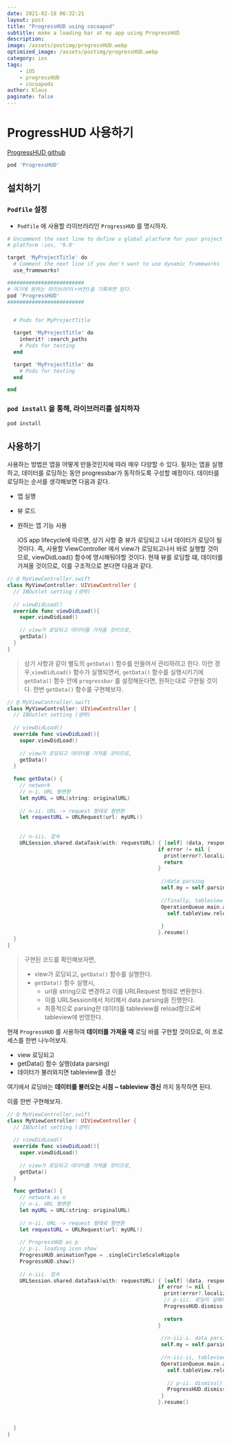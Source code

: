 ```yaml
---
date: 2021-02-18 06:32:21
layout: post
title: "ProgressHUD using cocoapod"
subtitle: make a loading bar at my app using ProgressHUD
description:
image: /assets/postimg/progressHUD.webp
optimized_image: /assets/postimg/progressHUD.webp
category: ios
tags:
    - iOS
    - progressHUD
    - cocoapods
author: Klaus
paginate: false
---
```




# ProgressHUD 사용하기



[ProgressHUD github](https://github.com/relatedcode/ProgressHUD)

``` zsh
pod 'ProgressHUD'
```



## 설치하기



### `Podfile` 설정

- `Podfile` 에 사용할 라이브러리인 `ProgressHUD` 를 명시하자.

``` zsh
# Uncomment the next line to define a global platform for your project
# platform :ios, '9.0'

target 'MyProjectTitle' do
  # Comment the next line if you don't want to use dynamic frameworks
  use_frameworks!

#########################
# 여기에 원하는 라이브러리(+버전)을 기록하면 된다.
pod 'ProgressHUD'
#########################


  # Pods for MyProjectTitle

  target 'MyProjectTitle' do
    inherit! :search_paths
    # Pods for testing
  end

  target 'MyProjectTitle' do
    # Pods for testing
  end

end
```



### `pod install`  을 통해, 라이브러리를 설치하자

``` zsh
pod install
```











## 사용하기

 사용하는 방법은 앱을 어떻게 만들것인지에 따라 매우 다양할 수 있다. 필자는 앱을 실행하고, 데이터를 로딩하는 동안 progressbar가 동작하도록 구성할 예정이다. 데이터를 로딩하는 순서를 생각해보면 다음과 같다.

- 앱 실행
- 뷰 로드
- 원하는 앱 기능 사용

  iOS app lifecycle에 따르면, 상기 사항 중 뷰가 로딩되고 나서 데이터가 로딩이 될 것이다. 즉, 사용할 ViewController 에서 view가 로딩되고나서 바로 실행할 것이므로, viewDidLoad() 함수에 명시해둬야할 것이다. 현재 뷰를 로딩할 떄, 데이터를 가져올 것이므로, 이를 구조적으로 본다면 다음과 같다.

``` swift
// @ MyViewController.swift
class MyViewController: UIViewController {
  // IBOutlet setting (생략)
  
  // viewDidLoad()
  override func viewDidLoad(){
    super.viewDidLoad()
    
    // view가 로딩되고 데이터를 가져올 것이므로,
    getData()
  }
}
```

>  상기 사항과 같이 별도의 `getData()` 함수를 만들어서 관리하려고 한다. 이런 경우,`viewDidLoad()` 함수가 실행되면서, `getData()` 함수를 실행시키기에  `getData()` 함수 안에 `progressbar` 를 설정해둔다면, 원하는대로 구현될 것이다. 한번 `getData()` 함수를 구현해보자. 





``` swift
// @ MyViewController.swift
class MyViewController: UIViewController {
  // IBOutlet setting (생략)
  
  // viewDidLoad()
  override func viewDidLoad(){
    super.viewDidLoad()
    
    // view가 로딩되고 데이터를 가져올 것이므로,
    getData()
  }
  
  func getData() {
    // network
    // n-i. URL 형변환
    let myURL = URL(string: originalURL)
    
    // n-ii. URL -> request 형태로 형변환
    let requestURL = URLRequest(url: myURL!)
    
    
    // n-iii. 접속
    URLSession.shared.dataTask(with: requestURL) { [self] (data, response, error) in
                                                 if error != nil {
                                                   print(error?.localizedDescription)
                                                   return
                                                 }
                                                  
                                                  //data parsing
                                                  self.my = self.parsingJsonData(data: data!)
                                                  
                                                  //finally, tableview renew
                                                  OperationQueue.main.addOperation {
                                                    self.tableView.reloadData()
                                                    
                                                  }
                                                 }.resume()
  }
}
```

> 구현된 코드를 확인해보자면, 
>
> - view가 로딩되고, `getData()` 함수를 실행한다.
> - `getData()` 함수 실행시, 
>   - url을 string으로 변경하고 이를 URLRequest 형태로 변환한다.
>   - 이를 URLSession에서 처리해서 data parsing을 진행한다.
>   - 최종적으로 parsing한 데이터를 tableview를 reload함으로써 tableview에 반영한다.



현재 `ProgressHUD` 를 사용하여 **데이터를 가져올 때** 로딩 바를 구현할 것이므로, 이 프로세스를 한번 나누어보자.

- view 로딩되고
- getData() 함수 실행(data parsing)
- 데이터가 불러와지면 tableview를 갱신

여기에서 로딩바는 **데이터를 불러오는 시점 ~ tableview 갱신** 까지 동작하면 된다.



이를 한번 구현해보자.

``` swift
// @ MyViewController.swift
class MyViewController: UIViewController {
  // IBOutlet setting (생략)
  
  // viewDidLoad()
  override func viewDidLoad(){
    super.viewDidLoad()
    
    // view가 로딩되고 데이터를 가져올 것이므로,
    getData()
  }
  
  func getData() {
    // network as n
    // n-i. URL 형변환
    let myURL = URL(string: originalURL)
    
    // n-ii. URL -> request 형태로 형변환
    let requestURL = URLRequest(url: myURL!)
    
    // ProgressHUD as p
    // p-i. loading icon show
    ProgressHUD.animationType = .singleCircleScaleRipple
    ProgressHUD.show()
    
    // n-iii. 접속
    URLSession.shared.dataTask(with: requestURL) { [self] (data, response, error) in
                                                 if error != nil {
                                                   print(error?.localizedDescription)
                                                   // p-iii. 로딩이 실패해도 로딩바는 꺼져야하므로
                                                   ProgressHUD.dismiss()
                                                   
                                                   return
                                                 }
                                                  
                                                  //n-iii-i. data parsing
                                                  self.my = self.parsingJsonData(data: data!)
                                                  
                                                  //n-iii-ii, tableview renew
                                                  OperationQueue.main.addOperation {
                                                    self.tableView.reloadData()
                                                    
                                                    // p-ii. dismiss()
                                                    ProgressHUD.dismiss()
                                                  }
                                                 }.resume()
    
    
    
  }
}
```




